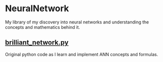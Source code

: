 # NeuralNetwork
My library of my discovery into neural networks and understanding the concepts and mathematics behind it.

## [brilliant_network.py](/brilliant_network.py "Brilliant Network")
Original python code as I learn and implement ANN concepts and formulas.
